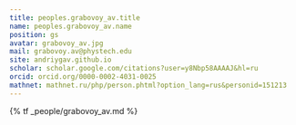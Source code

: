 ```yaml
---
title: peoples.grabovoy_av.title
name: peoples.grabovoy_av.name
position: gs
avatar: grabovoy_av.jpg
mail: grabovoy.av@phystech.edu
site: andriygav.github.io
scholar: scholar.google.com/citations?user=y8Nbp58AAAAJ&hl=ru
orcid: orcid.org/0000-0002-4031-0025
mathnet: mathnet.ru/php/person.phtml?option_lang=rus&personid=151213
---
```


{% tf _people/grabovoy_av.md %}